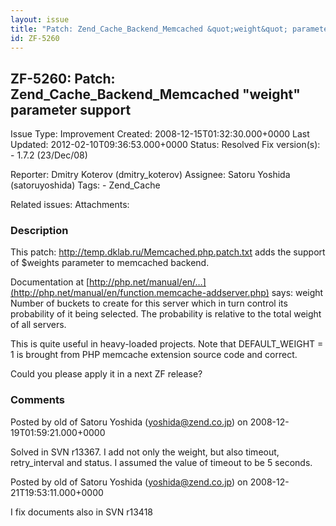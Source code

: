 ```yaml
---
layout: issue
title: "Patch: Zend_Cache_Backend_Memcached &quot;weight&quot; parameter support"
id: ZF-5260
---
```


ZF-5260: Patch: Zend\_Cache\_Backend\_Memcached "weight" parameter support
--------------------------------------------------------------------------

 Issue Type: Improvement Created: 2008-12-15T01:32:30.000+0000 Last Updated: 2012-02-10T09:36:53.000+0000 Status: Resolved Fix version(s): - 1.7.2 (23/Dec/08)
 
 Reporter:  Dmitry Koterov (dmitry\_koterov)  Assignee:  Satoru Yoshida (satoruyoshida)  Tags: - Zend\_Cache
 
 Related issues: 
 Attachments: 
### Description

This patch: <http://temp.dklab.ru/Memcached.php.patch.txt> adds the support of $weights parameter to memcached backend.

Documentation at [http://php.net/manual/en/…](http://php.net/manual/en/function.memcache-addserver.php) says: weight Number of buckets to create for this server which in turn control its probability of it being selected. The probability is relative to the total weight of all servers.

This is quite useful in heavy-loaded projects. Note that DEFAULT\_WEIGHT = 1 is brought from PHP memcache extension source code and correct.

Could you please apply it in a next ZF release?

 

 

### Comments

Posted by old of Satoru Yoshida (yoshida@zend.co.jp) on 2008-12-19T01:59:21.000+0000

Solved in SVN r13367. I add not only the weight, but also timeout, retry\_interval and status. I assumed the value of timeout to be 5 seconds.

 

 

Posted by old of Satoru Yoshida (yoshida@zend.co.jp) on 2008-12-21T19:53:11.000+0000

I fix documents also in SVN r13418

 

 